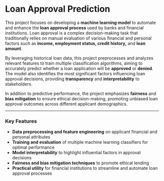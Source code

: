 # Loan Approval Prediction

This project focuses on developing a **machine learning model** to automate and enhance the **loan approval process** used by banks and financial institutions. Loan approval is a complex decision-making task that traditionally relies on manual evaluation of various financial and personal factors such as **income, employment status, credit history,** and **loan amount**.

By leveraging historical loan data, this project preprocesses and analyzes relevant features to train multiple classification algorithms, aiming to accurately predict whether a loan application will be **approved** or **denied**. The model also identifies the most significant factors influencing loan approval decisions, providing **transparency** and **interpretability** to stakeholders.

In addition to predictive performance, the project emphasizes **fairness** and **bias mitigation** to ensure ethical decision-making, promoting unbiased loan approval outcomes across different applicant demographics.

---

### Key Features

- **Data preprocessing and feature engineering** on applicant financial and personal attributes  
- **Training and evaluation** of multiple machine learning classifiers for optimal performance  
- **Model interpretability** to highlight influential factors in approval decisions  
- **Fairness and bias mitigation techniques** to promote ethical lending  
- **Practical utility** for financial institutions to streamline and automate loan approval processes
